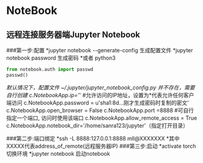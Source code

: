 # NoteBook
## 远程连接服务器端Jupyter Notebook
###第一步:配置
*jupyter notebook --generate-config  生成配置文件
*jupyter notebook password 生成密码
*或者
  python3
  ```python
  from notebook.auth import passwd
  passwd()
  ```  
*默认情况下，配置文件 ~/.jupyter/jupyter_notebook_config.py 并不存在，需要自行创建
  c.NotebookApp.ip='*' #允许访问的IP地址，设置为*代表允许任何客户端访问
  c.NotebookApp.password = u'sha1:8d...刚才生成密码时复制的密文'
  c.NotebookApp.open_browser = False
  c.NotebookApp.port =8888 #可自行指定一个端口, 访问时使用该端口
  c.NotebookApp.allow_remote_access = True
  c.NotebookApp.notebook_dir='/home/sanra123/jupyter'（指定打开目录）
  
###第二步:端口绑定
 *ssh -L 8888:127.0.0.1:8888 mll@XXXXXXX
 *其中XXXXX代表address_of_remote(远程服务器IP) 
###第三步:启动
 *activate torch   切换环境
 *jupyter notebook 启动notebook
